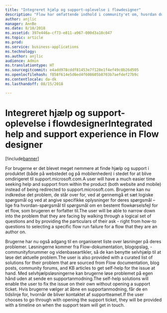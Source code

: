 ```yaml
---
title: "Integreret hjælp og support-oplevelse i flowdesigner"
description: "Flow har omfattende indhold i community'et om, hvordan du løser problemer med flows. En ny supportoplevelse gør det nemt at finde indbyggede løsninger uden at skulle sende en supportanmodning."
author: anjlic
manager: AnnBe
ms.date: 8/10/2018
ms.assetid: 397e446a-cf73-e811-a967-000d3a18c047
ms.topic: article
ms.prod: 
ms.service: business-applications
ms.technology: 
ms.author: anjlic
audience: Admin
ms.translationtype: HT
ms.sourcegitcommit: e4add978cddf81453e7f128e1f4ef49c0b26d505
ms.openlocfilehash: f858f614e5d6ed4f608605b8703b7aefdef27b9c
ms.contentlocale: da-dk
ms.lasthandoff: 08/15/2018

---
```

# <a name="integrated-help-and-support-experience-in-flow-designer"></a><span data-ttu-id="78075-103">Integreret hjælp og support-oplevelse i flowdesigner</span><span class="sxs-lookup"><span data-stu-id="78075-103">Integrated help and support experience in Flow designer</span></span>


[!include[banner](../../includes/banner.md)]

<span data-ttu-id="78075-104">For brugerne er det blevet meget nemmere at finde hjælp og support i produktet (både på webstedet og på mobilenheden) i stedet for at blive omdirigeret til support.microsoft.com.</span><span class="sxs-lookup"><span data-stu-id="78075-104">A user will have a much easier time seeking help and support from within the product (both website and mobile) instead of being redirected to support.microsoft.com.</span></span> <span data-ttu-id="78075-105">Brugerne kan nu indkredse det problem, de står over for, ved at gennemgå et sæt logiske spørgsmål og ved at angive specifikke oplysninger for deres spørgsmål – lige fra hvordan-spørgsmål til spørgsmål om en bestemt flowkørselsfejl for et flow, som brugeren er forfatter til.</span><span class="sxs-lookup"><span data-stu-id="78075-105">The user will be able to narrow down into the problem that they are facing by walking through a logical set of questions and by providing the particulars of their ask - right from how-to questions to selecting a specific flow run failure for a flow that they are an author on.</span></span> 

<span data-ttu-id="78075-106">Brugerne har nu også adgang til en organiseret liste over løsninger på deres problemer. Løsningerne kommer fra Flow-dokumentation, blogopslag, -communityforummer og videnbaseartikler, så de kan benytte selvhjælp til at løse det aktuelle problem.</span><span class="sxs-lookup"><span data-stu-id="78075-106">The user is also provided with a curated list of solutions for their problem that are sourced from Flow documentation, blog posts, community forums, and KB articles to get self-help for the issue at hand.</span></span> <span data-ttu-id="78075-107">Med selvhjælpsløsningerne kan brugerne løse problemet på egen hånd uden at sende en supportanmodning.</span><span class="sxs-lookup"><span data-stu-id="78075-107">The self-help solutions will enable the user to fix the issue on their own without opening a support ticket.</span></span> <span data-ttu-id="78075-108">Hvis brugerne vælger at åbne en supportanmodning, får de en tidslinje for, hvornår de bliver kontaktet af supportteamet.</span><span class="sxs-lookup"><span data-stu-id="78075-108">If the user chooses to go through with opening the support ticket, they will be provided with a timeline on when the support team will get in touch.</span></span> 

